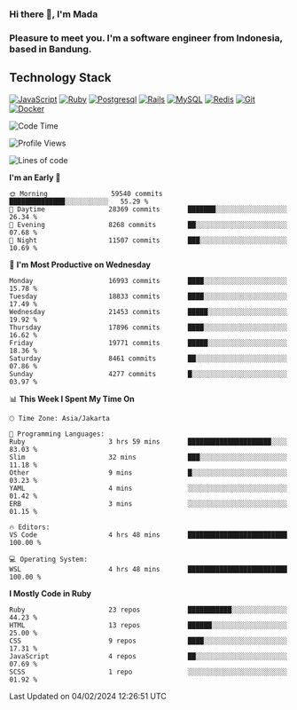 ### Hi there 👋, I'm Mada
### Pleasure to meet you. I'm a software engineer from Indonesia, based in Bandung.

## Technology Stack

[![JavaScript](https://img.shields.io/badge/-JavaScript-%23F7DF1C?style=flat-square&logo=javascript&logoColor=000000&labelColor=%23F7DF1C&color=%23FFCE5A)](https://www.javascript.com/)
[![Ruby](https://img.shields.io/badge/Ruby-CC342D?style=flat-square&logo=ruby&logoColor=white)](https://www.ruby-lang.org/en/)
[![Postgresql](https://img.shields.io/badge/PostgreSQL-316192?style=flat-square&logo=postgresql&logoColor=ffffff)](https://www.postgresql.org/)
[![Rails](https://img.shields.io/badge/Ruby_on_Rails-CC0000?style=flat-square&logo=ruby-on-rails&logoColor=white)](https://rubyonrails.org/)
[![MySQL](https://img.shields.io/badge/-MySQL-4479A1?style=flat-square&logo=MySQL&logoColor=ffffff)](https://www.mysql.com/)
[![Redis](https://img.shields.io/badge/-Redis-DC382D?style=flat-square&logo=Redis&logoColor=ffffff)](https://redis.io/)
[![Git](https://img.shields.io/badge/-Git-%23F05032?style=flat-square&logo=git&logoColor=%23ffffff)](https://git-scm.com/)
[![Docker](https://img.shields.io/badge/-Docker-2496ED?style=flat-square&logo=docker&logoColor=ffffff)](https://www.docker.com/)
<!--
**madaarya/madaarya** is a ✨ _special_ ✨ repository because its `README.md` (this file) appears on your GitHub profile.

Here are some ideas to get you started:

- 🔭 I’m currently working on ...
- 🌱 I’m currently learning ...
- 👯 I’m looking to collaborate on ...
- 🤔 I’m looking for help with ...
- 💬 Ask me about ...
- 📫 How to reach me: ...
- 😄 Pronouns: ...
- ⚡ Fun fact: ...
-->
<!--START_SECTION:waka-->
![Code Time](http://img.shields.io/badge/Code%20Time-5%2C795%20hrs%2019%20mins-blue)

![Profile Views](http://img.shields.io/badge/Profile%20Views-0-blue)

![Lines of code](https://img.shields.io/badge/From%20Hello%20World%20I%27ve%20Written-40.4%20million%20lines%20of%20code-blue)

**I'm an Early 🐤** 

```text
🌞 Morning                59540 commits       ██████████████░░░░░░░░░░░   55.29 % 
🌆 Daytime                28369 commits       ███████░░░░░░░░░░░░░░░░░░   26.34 % 
🌃 Evening                8268 commits        ██░░░░░░░░░░░░░░░░░░░░░░░   07.68 % 
🌙 Night                  11507 commits       ███░░░░░░░░░░░░░░░░░░░░░░   10.69 % 
```
📅 **I'm Most Productive on Wednesday** 

```text
Monday                   16993 commits       ████░░░░░░░░░░░░░░░░░░░░░   15.78 % 
Tuesday                  18833 commits       ████░░░░░░░░░░░░░░░░░░░░░   17.49 % 
Wednesday                21453 commits       █████░░░░░░░░░░░░░░░░░░░░   19.92 % 
Thursday                 17896 commits       ████░░░░░░░░░░░░░░░░░░░░░   16.62 % 
Friday                   19771 commits       █████░░░░░░░░░░░░░░░░░░░░   18.36 % 
Saturday                 8461 commits        ██░░░░░░░░░░░░░░░░░░░░░░░   07.86 % 
Sunday                   4277 commits        █░░░░░░░░░░░░░░░░░░░░░░░░   03.97 % 
```


📊 **This Week I Spent My Time On** 

```text
🕑︎ Time Zone: Asia/Jakarta

💬 Programming Languages: 
Ruby                     3 hrs 59 mins       █████████████████████░░░░   83.03 % 
Slim                     32 mins             ███░░░░░░░░░░░░░░░░░░░░░░   11.18 % 
Other                    9 mins              █░░░░░░░░░░░░░░░░░░░░░░░░   03.23 % 
YAML                     4 mins              ░░░░░░░░░░░░░░░░░░░░░░░░░   01.42 % 
ERB                      3 mins              ░░░░░░░░░░░░░░░░░░░░░░░░░   01.15 % 

🔥 Editors: 
VS Code                  4 hrs 48 mins       █████████████████████████   100.00 % 

💻 Operating System: 
WSL                      4 hrs 48 mins       █████████████████████████   100.00 % 
```

**I Mostly Code in Ruby** 

```text
Ruby                     23 repos            ███████████░░░░░░░░░░░░░░   44.23 % 
HTML                     13 repos            ██████░░░░░░░░░░░░░░░░░░░   25.00 % 
CSS                      9 repos             ████░░░░░░░░░░░░░░░░░░░░░   17.31 % 
JavaScript               4 repos             ██░░░░░░░░░░░░░░░░░░░░░░░   07.69 % 
SCSS                     1 repo              ░░░░░░░░░░░░░░░░░░░░░░░░░   01.92 % 
```




 Last Updated on 04/02/2024 12:26:51 UTC
<!--END_SECTION:waka-->
